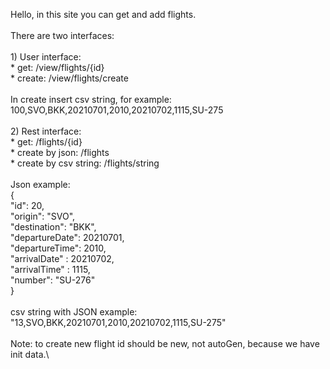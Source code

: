 Hello, in this site you can get and add flights. \
\
    There are two interfaces:\
\
    1) User interface:\
        * get: /view/flights/{id}\
        * create: /view/flights/create\
\
    In create insert csv string, for example: 100,SVO,BKK,20210701,2010,20210702,1115,SU-275\
\
    2) Rest interface:\
        * get: /flights/{id} \
        * create by json: /flights \
        * create by csv string: /flights/string\
\
    Json example:\
        {\
            "id": 20,\
            "origin": "SVO",\
            "destination": "BKK",\
            "departureDate": 20210701,\
            "departureTime": 2010,\
            "arrivalDate" : 20210702,\
            "arrivalTime" : 1115, \
            "number": "SU-276"\
        }\
\
    csv string with JSON example:\
        "13,SVO,BKK,20210701,2010,20210702,1115,SU-275"\
\
    Note: to create new flight id should be new, not autoGen, because we have init data.\

